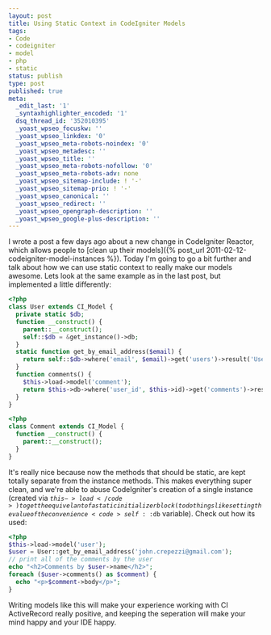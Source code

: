 ```yaml
---
layout: post
title: Using Static Context in CodeIgniter Models
tags:
- Code
- codeigniter
- model
- php
- static
status: publish
type: post
published: true
meta:
  _edit_last: '1'
  _syntaxhighlighter_encoded: '1'
  dsq_thread_id: '352010395'
  _yoast_wpseo_focuskw: ''
  _yoast_wpseo_linkdex: '0'
  _yoast_wpseo_meta-robots-noindex: '0'
  _yoast_wpseo_metadesc: ''
  _yoast_wpseo_title: ''
  _yoast_wpseo_meta-robots-nofollow: '0'
  _yoast_wpseo_meta-robots-adv: none
  _yoast_wpseo_sitemap-include: ! '-'
  _yoast_wpseo_sitemap-prio: ! '-'
  _yoast_wpseo_canonical: ''
  _yoast_wpseo_redirect: ''
  _yoast_wpseo_opengraph-description: ''
  _yoast_wpseo_google-plus-description: ''
---
```


I wrote a post a few days ago about a new change in CodeIgniter Reactor, which allows people to
[clean up their models]({% post_url 2011-02-12-codeigniter-model-instances %}).
Today I'm going to go a bit further and talk about how we can
use static context to really make our models awesome. Lets look at the same
example as in the last post, but implemented a little differently:

``` php
<?php
class User extends CI_Model {
  private static $db;
  function __construct() {
    parent::__construct();
    self::$db = &get_instance()->db;
  }
  static function get_by_email_address($email) {
    return self::$db->where('email', $email)->get('users')->result('User');
  }
  function comments() {
    $this->load->model('comment');
    return $this->db->where('user_id', $this->id)->get('comments')->result('Comment');
  }
}
```

``` php
<?php
class Comment extends CI_Model {
  function __construct() {
    parent::__construct();
  }
}
```

It's really nice because now the methods that should be static, are kept totally separate from the instance methods. This makes everything super clean, and we're able to abuse CodeIgniter's creation of a single instance (created via <code>$this->load</code>) to get the equivelant of a static initializer block (to do things like setting the value of the convenience <code>self::$db</code> variable). Check out how its used:

``` php
<?php
$this->load->model('user');
$user = User::get_by_email_address('john.crepezzi@gmail.com');
// print all of the comments by the user
echo "<h2>Comments by $user->name</h2>";
foreach ($user->comments() as $comment) {
  echo "<p>$comment->body</p>";
}
```

Writing models like this will make your experience working with CI ActiveRecord really positive, and keeping the seperation will make your mind happy and your IDE happy.
